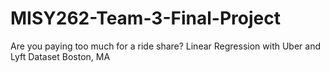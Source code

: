 # MISY262-Team-3-Final-Project
Are you paying too much for a ride share? Linear Regression with Uber and Lyft Dataset Boston, MA
